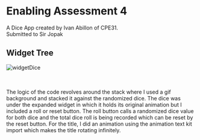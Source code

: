 # Enabling Assessment 4  

A Dice App created by Ivan Abillon of CPE31.  
Submitted to Sir Jopak  


## Widget Tree
![widgetDice](https://github.com/iiivannn/Abillon_DiceApp/assets/144540815/39a3c9f8-1e8b-4b07-b78e-52e3b2fb804a)

<br><br>
The logic of the code revolves around the stack where I used a gif background and stacked it against the randomized dice. The dice was under the expanded widget in which it holds its original animation but I included a roll or reset button. The roll button calls a randomized dice value for both dice and the total dice roll is being recorded which can be reset by the reset button. For the title, I did an animation using the animation text kit import which makes the title rotating infinitely.
